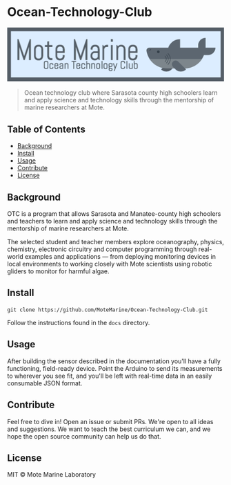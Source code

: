 # Ocean-Technology-Club

![banner](./docs/images/MoteOT.png)

> Ocean technology club where Sarasota county high schoolers learn and apply science and technology skills through the mentorship of marine researchers at Mote.

## Table of Contents

- [Background](#background)
- [Install](#install)
- [Usage](#usage)
- [Contribute](#contribute)
- [License](#license)

## Background
OTC is a program that allows Sarasota and Manatee-county high schoolers
and teachers to learn and apply science and technology skills through the
mentorship of marine researchers at Mote.

The selected student and teacher members explore oceanography, physics,
chemistry, electronic circuitry and computer programming through real-world
examples and applications — from deploying monitoring devices in local
environments to working closely with Mote scientists using robotic gliders to
monitor for harmful algae.

## Install

```
git clone https://github.com/MoteMarine/Ocean-Technology-Club.git
```

Follow the instructions found in the `docs` directory.

## Usage

After building the sensor described in the documentation you'll have a fully functioning,
field-ready device. Point the Arduino to send its measurements to wherever you see fit, and
you'll be left with real-time data in an easily consumable JSON format.

## Contribute

Feel free to dive in! Open an issue or submit PRs.
We're open to all ideas and suggestions. We want to teach the best curriculum we can,
and we hope the open source community can help us do that.

## License

MIT © Mote Marine Laboratory
